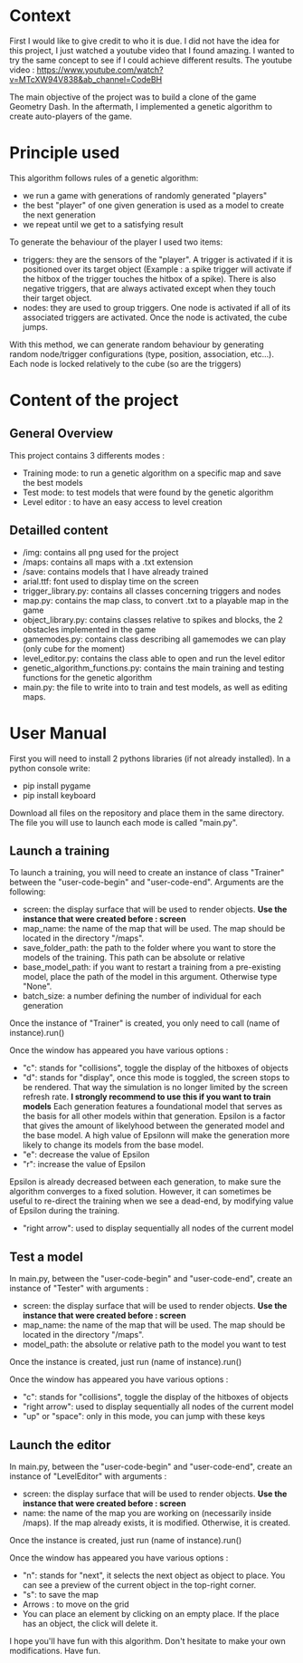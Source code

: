 # Context

First I would like to give credit to who it is due. I did not have the idea for this project, I just watched a youtube video that I found amazing. I wanted to try the same concept to see if I could achieve different results.
The youtube video : https://www.youtube.com/watch?v=MTcXW94V838&ab_channel=CodeBH

The main objective of the project was to build a clone of the game Geometry Dash. In the aftermath, I implemented a genetic algorithm to create auto-players of the game.
# Principle used
This algorithm follows rules of a genetic algorithm:

- we run a game with generations of randomly generated "players"
- the best "player" of one given generation is used as a model to create the next generation
- we repeat until we get to a satisfying result

To generate the behaviour of the player I used two items:

- triggers: they are the sensors of the "player". A trigger is activated if it is positioned over its target object (Example : a spike trigger will activate if the hitbox of the trigger touches the hitbox of a spike). There is also negative triggers, that are always activated except when they touch their target object.
- nodes: they are used to group triggers. One node is activated if all of its associated triggers are activated. Once the node is activated, the cube jumps.

With this method, we can generate random behaviour by generating random node/trigger configurations (type, position, association, etc...). Each node is locked relatively to the cube (so are the triggers)


# Content of the project
## General Overview
This project contains 3 differents modes :
- Training mode: to run a genetic algorithm on a specific map and save the best models
- Test mode: to test models that were found by the genetic algorithm
- Level editor : to have an easy access to level creation

## Detailled content
- /img: contains all png used for the project
- /maps: contains all maps with a .txt extension
- /save: contains models that I have already trained
- arial.ttf: font used to display time on the screen
- trigger_library.py: contains all classes concerning triggers and nodes
- map.py: contains the map class, to convert .txt to a playable map in the game
- object_library.py: contains classes relative to spikes and blocks, the 2 obstacles implemented in the game
- gamemodes.py: contains class describing all gamemodes we can play (only cube for the moment)
- level_editor.py: contains the class able to open and run the level editor
- genetic_algorithm_functions.py: contains the main training and testing functions for the genetic algorithm
- main.py: the file to write into to train and test models, as well as editing maps.

# User Manual

First you will need to install 2 pythons libraries (if not already installed). In a python console write:
- pip install pygame
- pip install keyboard

Download all files on the repository and place them in the same directory. The file you will use to launch each mode is called "main.py".

## Launch a training
To launch a training, you will need to create an instance of class "Trainer" between the "user-code-begin" and "user-code-end". Arguments are the following:
- screen: the display surface that will be used to render objects. **Use the instance that were created before : screen**
- map_name: the name of the map that will be used. The map should be located in the directory "/maps".
- save_folder_path: the path to the folder where you want to store the models of the training. This path can be absolute or relative
- base_model_path: if you want to restart a training from a pre-existing model, place the path of the model in this argument. Otherwise type "None".
- batch_size: a number defining the number of individual for each generation

Once the instance of "Trainer" is created, you only need to call (name of instance).run()

Once the window has appeared you have various options :
- "c": stands for "collisions", toggle the display of the hitboxes of objects
- "d": stands for "display", once this mode is toggled, the screen stops to be rendered. That way the simulation is no longer limited by the screen refresh rate. **I strongly recommend to use this if you want to train models**
Each generation features a foundational model that serves as the basis for all other models within that generation. Epsilon is a factor that gives the amount of likelyhood between the generated model and the base model. A high value of Epsilonn will make the generation more likely to change its models from the base model. 
- "e": decrease the value of Epsilon
- "r": increase the value of Epsilon

Epsilon is already decreased between each generation, to make sure the algorithm converges to a fixed solution. However, it can sometimes be useful to re-direct the training when we see a dead-end, by modifying value of Epsilon during the training.

- "right arrow": used to display sequentially all nodes of the current model

## Test a model

In main.py, between the "user-code-begin" and "user-code-end", create an instance of "Tester" with arguments :
- screen: the display surface that will be used to render objects. **Use the instance that were created before : screen**
- map_name: the name of the map that will be used. The map should be located in the directory "/maps".
- model_path: the absolute or relative path to the model you want to test

Once the instance is created, just run (name of instance).run()

Once the window has appeared you have various options :
- "c": stands for "collisions", toggle the display of the hitboxes of objects
- "right arrow": used to display sequentially all nodes of the current model
- "up" or "space": only in this mode, you can jump with these keys

## Launch the editor

In main.py, between the "user-code-begin" and "user-code-end", create an instance of "LevelEditor" with arguments :
- screen: the display surface that will be used to render objects. **Use the instance that were created before : screen**
- name: the name of the map you are working on (necessarily inside /maps). If the map already exists, it is modified. Otherwise, it is created.

Once the instance is created, just run (name of instance).run()

Once the window has appeared you have various options :
- "n": stands for "next", it selects the next object as object to place. You can see a preview of the current object in the top-right corner.
- "s": to save the map
- Arrows : to move on the grid
- You can place an element by clicking on an empty place. If the place has an object, the click will delete it.

I hope you'll have fun with this algorithm. Don't hesitate to make your own modifications. Have fun.
